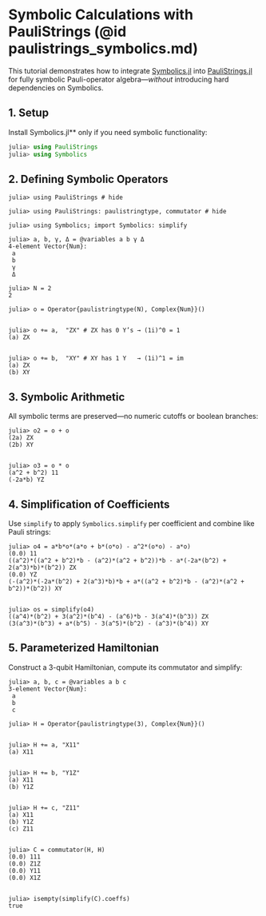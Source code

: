 # Symbolic Calculations with PauliStrings (@id paulistrings_symbolics.md)

This tutorial demonstrates how to integrate [Symbolics.jl](https://github.com/JuliaSymbolics/Symbolics.jl) into
[PauliStrings.jl](https://github.com/nicolasloizeau/PauliStrings.jl) for fully symbolic Pauli-operator
algebra—*without* introducing hard dependencies on Symbolics.

## 1. Setup

Install Symbolics.jl** only if you need symbolic functionality:

```julia
julia> using PauliStrings
julia> using Symbolics
```

## 2. Defining Symbolic Operators

```jldoctest symbolicspauli
julia> using PauliStrings # hide

julia> using PauliStrings: paulistringtype, commutator # hide

julia> using Symbolics; import Symbolics: simplify

julia> a, b, γ, Δ = @variables a b γ Δ
4-element Vector{Num}:
 a
 b
 γ
 Δ

julia> N = 2
2

julia> o = Operator{paulistringtype(N), Complex{Num}}()


julia> o += a,  "ZX" # ZX has 0 Y’s → (1i)^0 = 1
(a) ZX


julia> o += b,  "XY" # XY has 1 Y   → (1i)^1 = im
(a) ZX
(b) XY
```


## 3. Symbolic Arithmetic

All symbolic terms are preserved—no numeric cutoffs or boolean branches:

```jldoctest symbolicspauli
julia> o2 = o + o
(2a) ZX
(2b) XY


julia> o3 = o * o
(a^2 + b^2) 11
(-2a*b) YZ
```

## 4. Simplification of Coefficients

Use `simplify` to apply `Symbolics.simplify` per coefficient and combine like Pauli strings:

```jldoctest symbolicspauli
julia> o4 = a*b*o*(a*o + b*(o*o) - a^2*(o*o) - a*o)
(0.0) 11
((a^2)*((a^2 + b^2)*b - (a^2)*(a^2 + b^2))*b - a*(-2a*(b^2) + 2(a^3)*b)*(b^2)) ZX
(0.0) YZ
(-(a^2)*(-2a*(b^2) + 2(a^3)*b)*b + a*((a^2 + b^2)*b - (a^2)*(a^2 + b^2))*(b^2)) XY


julia> os = simplify(o4)
((a^4)*(b^2) + 3(a^2)*(b^4) - (a^6)*b - 3(a^4)*(b^3)) ZX
(3(a^3)*(b^3) + a*(b^5) - 3(a^5)*(b^2) - (a^3)*(b^4)) XY

```

## 5. Parameterized Hamiltonian

Construct a 3-qubit Hamiltonian, compute its commutator and simplify:

```jldoctest symbolicspauli
julia> a, b, c = @variables a b c
3-element Vector{Num}:
 a
 b
 c

julia> H = Operator{paulistringtype(3), Complex{Num}}()


julia> H += a, "X11"
(a) X11


julia> H += b, "Y1Z"
(a) X11
(b) Y1Z


julia> H += c, "Z11"
(a) X11
(b) Y1Z
(c) Z11


julia> C = commutator(H, H)
(0.0) 111
(0.0) Z1Z
(0.0) Y11
(0.0) X1Z


julia> isempty(simplify(C).coeffs)
true
```

